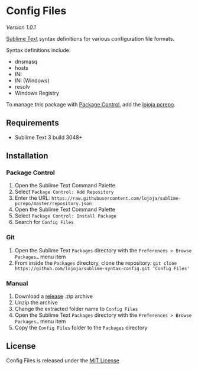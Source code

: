 Config Files
============

*Version 1.0.1*

[Sublime Text](https://www.sublimetext.com) syntax definitions for various configuration file formats.

Syntax definitions include:

* dnsmasq
* hosts
* INI
* INI (Windows)
* resolv
* Windows Registry

To manage this package with [Package Control](https://packagecontrol.io), add the [lojoja pcrepo](https://github.com/lojoja/sublime-pcrepo).


Requirements
------------

- Sublime Text 3 build 3048+


Installation
------------
### Package Control
1. Open the Sublime Text Command Palette
2. Select `Package Control: Add Repository`
3. Enter the URL: `https://raw.githubusercontent.com/lojoja/sublime-pcrepo/master/repository.json`
4. Open the Sublime Text Command Palette
5. Select `Package Control: Install Package`
6. Search for `Config Files`


### Git
1. Open the Sublime Text `Packages` directory with the `Preferences > Browse Packages…` menu item
2. From inside the `Packages` directory, clone the repository:
`git clone https://github.com/lojoja/sublime-syntax-config.git 'Config Files'`


### Manual
1. Download a [release](https://github.com/lojoja/sublime-syntax-config/releases) .zip archive
2. Unzip the archive
3. Change the extracted folder name to `Config Files`
4. Open the Sublime Text `Packages` directory with the `Preferences > Browse Packages…` menu item
5. Copy the `Config Files` folder to the `Packages` directory


License
-------

Config Files is released under the [MIT License](./LICENSE)
